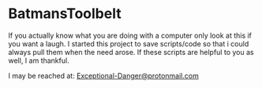# BatmansToolbelt

If you actually know what you are doing with a computer only look at this if you want a laugh.
I started this project to save scripts/code so that i could always pull them when the need arose.
If these scripts are helpful to you as well, I am thankful. 

I may be reached at: Exceptional-Danger@protonmail.com